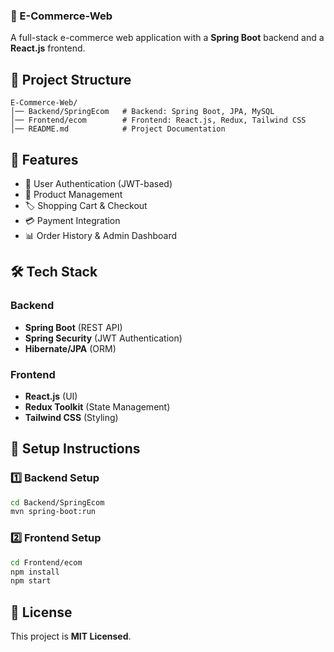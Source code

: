 
### 📌 E-Commerce-Web  
A full-stack e-commerce web application with a **Spring Boot** backend and a **React.js** frontend.

## 📂 Project Structure  
```
E-Commerce-Web/
│── Backend/SpringEcom   # Backend: Spring Boot, JPA, MySQL
│── Frontend/ecom        # Frontend: React.js, Redux, Tailwind CSS
│── README.md            # Project Documentation
```

## 🚀 Features  
- 🔐 User Authentication (JWT-based)  
- 🛒 Product Management  
- 🏷️ Shopping Cart & Checkout  
- 💳 Payment Integration  
- 📊 Order History & Admin Dashboard  

## 🛠️ Tech Stack  
### **Backend**  
- **Spring Boot** (REST API)  
- **Spring Security** (JWT Authentication)  
- **Hibernate/JPA** (ORM)   

### **Frontend**  
- **React.js** (UI)  
- **Redux Toolkit** (State Management)  
- **Tailwind CSS** (Styling)  

## 🚀 Setup Instructions  

### **1️⃣ Backend Setup**  
```sh
cd Backend/SpringEcom
mvn spring-boot:run
```

### **2️⃣ Frontend Setup**  
```sh
cd Frontend/ecom
npm install
npm start
```
 

## 📜 License  
This project is **MIT Licensed**.  
